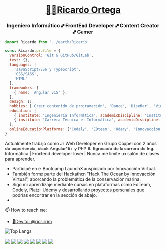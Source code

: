 <h1 align="center"><a href="https://dev.to/richirrim" target="_blank">🍣🍣Ricardo Ortega</a></h1>
<h3 align="center">Ingeniero Informático 🙾 FrontEnd Developer 🙾 Content Creator 🙾 Gamer</h3>

```js
import Ricardo from '../earth/Ricardo'

const Ricardo.profile = {
  versionControl: 'Git & GitHub/GitLab',
  test: {},
  languages: [ 
    'JavaScript/ES6 y TypeScript',
    'CSS/SASS', 
    'HTML' 
  ],
  framewokrs: [
    { name: 'Angular v15' }, 
  ],
  design: [],
  hobbies: ['Crear contenido de programación', 'Dance', 'Diseñar', 'Videojuegos'],
  education: [
    { institute: 'Ingeniería Informática', academicDiscipline: 'Instituto tecnológico de Campeche', startDate: 'Ene. 2014', finishDate: 'Jul. 2019' }, 
    { institute: 'Carrera Técnica en Informática', academicDiscipline: 'Conalep Campeche', startDate: 'Ene. 2011', finishDate: 'Jul. 2013' }, 
  ],
  onlineEducationPlatforms: ['Codely', 'EDteam', 'Udemy', 'Innovaccion Virtual']
}
```

Actualmente trabajo como Jr Web Developer en Grupo Coppel con 2 años de experiencia, stack Angular15+ y PHP 8. Egresado de la carrera de Ing. Informática | Frontend developer lover | Nunca me limite un salón de clases para aprender. 

- Participé en el Bootcamp LaunchX auspiciado por Innovacción Virtual.
- También formé parte del Hackathon "Hack The Ocean by Innovacción Virtual", abordando la problemática de la conservación marina.
- Sigo mi aprendizaje mediante cursos en plataformas como EdTeam, Codely, Platzi, Udemy y desarrollando proyectos personales que podrías encontrar en la sección de abajo.
- 
📫 How to reach me:
- [🔵Dev.to: @richirrim](https://dev.to/richirrim)


![Top Langs](https://github-readme-stats.vercel.app/api/top-langs/?username=richirrim&layout=compact&theme=radical)


<div>
  <a href="https://github.com/richirrim/playbook" target="_blank">
    <img align="center" src="https://github-readme-stats.vercel.app/api/pin/?show_owner=richirrim&username=richirrim&repo=playbook&theme=radical" />
  </a>
  
  <a href="https://github.com/richirrim/pokedex-website" target="_blank">
    <img align="center" src="https://github-readme-stats.vercel.app/api/pin/?show_owner=richirrim&username=richirrim&repo=pokedex-website&theme=radical" />
  </a>
  
  <a href="https://github.com/richirrim/platilla-mikrotik-hotspot" target="_blank">
    <img align="center" src="https://github-readme-stats.vercel.app/api/pin/?show_owner=richirrim&username=richirrim&repo=platilla-mikrotik-hotspot&theme=radical" />
  </a>
  
  <a href="https://github.com/richirrim/vaccination-landing-page" target="_blank">
    <img align="center" src="https://github-readme-stats.vercel.app/api/pin/?show_owner=richirrim&username=richirrim&repo=vaccination-landing-page&theme=radical" />
  </a>
  
  <a href="https://github.com/richirrim/clone-edcamp" target="_blank">
    <img align="center" src="https://github-readme-stats.vercel.app/api/pin/?show_owner=richirrim&username=richirrim&repo=clone-edcamp&theme=radical" />
  </a>
  
  <a href="https://github.com/richirrim/pasteleria-double-l" target="_blank">
    <img align="center" src="https://github-readme-stats.vercel.app/api/pin/?show_owner=richirrim&username=richirrim&repo=pasteleria-double-l&theme=radical" />
  </a>
  
  <a href="https://github.com/richirrim/code_challenge" target="_blank">
    <img align="center" src="https://github-readme-stats.vercel.app/api/pin/?show_owner=richirrim&username=richirrim&repo=code_challenge&theme=radical" />
  </a>
  
   <a href="https://github.com/richirrim/fizzbuzz" target="_blank">
    <img align="center" src="https://github-readme-stats.vercel.app/api/pin/?show_owner=richirrim&username=richirrim&repo=fizzbuzz&theme=radical" />
  </a>
</div>





<!--
**richirrim/richirrim** is a ✨ _special_ ✨ repository because its `README.md` (this file) appears on your GitHub profile.

Here are some ideas to get you started:

- 🔭 I’m currently working on ...
- 🌱 I’m currently learning ...
- 👯 I’m looking to collaborate on ...
- 🤔 I’m looking for help with ...
- 💬 Ask me about ...
- 📫 How to reach me: ...
- 😄 Pronouns: ...
- ⚡ Fun fact: ...
-->
